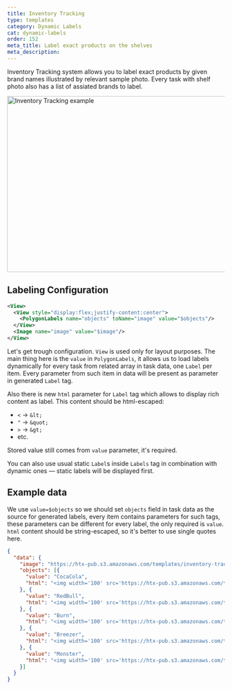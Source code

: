 ```yaml
---
title: Inventory Tracking
type: templates
category: Dynamic Labels
cat: dynamic-labels
order: 152
meta_title: Label exact products on the shelves
meta_description: 
---
```


<!-- For the inventory tracking system, you can annotate the inventory item based on the visual analysis of the item. For example, if you want to annotate the product shelf based on a cocacola image then you can start drawing the annotation around the selected image. -->

Inventory Tracking system allows you to label exact products by given brand names illustrated by relevant sample photo. Every task with shelf photo also has a list of assiated brands to label.
<br/>

<img src="/images/templates/inventory-tracking.png" alt="Inventory Tracking example" class="gif-border" width="552px" height="408px" />

## Labeling Configuration

```xml
<View>
  <View style="display:flex;justify-content:center">
    <PolygonLabels name="objects" toName="image" value="$objects"/>
  </View>
  <Image name="image" value="$image"/>
</View>
```

Let's get trough configuration. `View` is used only for layout purposes. The main thing here is the `value` in `PolygonLabels`, it allows us to load labels dynamically for every task from related array in task data, one `Label` per item. Every parameter from such item in data will be present as parameter in generated `Label` tag.

Also there is new `html` parameter for `Label` tag which allows to display rich content as label. This content should be html-escaped:
- `<` &rarr; `&lt;`
- `"` &rarr; `&quot;`
- `>` &rarr; `&gt;`
- etc.

Stored value still comes from `value` parameter, it's required.

You can also use usual static `Label`s inside `Labels` tag in combination with dynamic ones — static labels will be displayed first.

## Example data

We use `value=$objects` so we should set `objects` field in task data as the source for generated labels, every item contains parameters for such tags, these parameters can be different for every label, the only required is `value`. `html` content should be string-escaped, so it's better to use single quotes here.

```json
{
  "data": {
    "image": "https://htx-pub.s3.amazonaws.com/templates/inventory-tracking/shelf.jpeg",
    "objects": [{
      "value": "CocaCola",
      "html": "<img width='100' src='https://htx-pub.s3.amazonaws.com/templates/inventory-tracking/cocacola.png'/>"
    }, {
      "value": "RedBull",
      "html": "<img width='100' src='https://htx-pub.s3.amazonaws.com/templates/inventory-tracking/redbull.png'/>"
    }, {
      "value": "Burn",
      "html": "<img width='100' src='https://htx-pub.s3.amazonaws.com/templates/inventory-tracking/burn.png'/>"
    }, {
      "value": "Breezer",
      "html": "<img width='100' src='https://htx-pub.s3.amazonaws.com/templates/inventory-tracking/breezer.png'/>"
    }, {
      "value": "Monster",
      "html": "<img width='100' src='https://htx-pub.s3.amazonaws.com/templates/inventory-tracking/monster.png'/>"
    }]
  }
}
```
